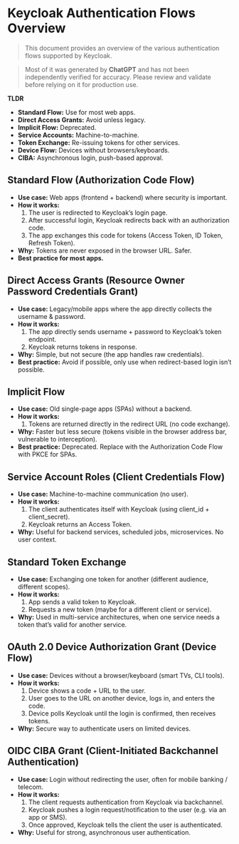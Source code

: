 # Keycloak Authentication Flows Overview
>This document provides an overview of the various authentication flows supported by Keycloak. 

>Most of it was generated by **ChatGPT** and has not been independently verified for accuracy. Please review and validate before relying on it for production use.

**TLDR**
- **Standard Flow:** Use for most web apps.
- **Direct Access Grants:** Avoid unless legacy.
- **Implicit Flow:** Deprecated.
- **Service Accounts:** Machine-to-machine.
- **Token Exchange:** Re-issuing tokens for other services.
- **Device Flow:** Devices without browsers/keyboards.
- **CIBA:** Asynchronous login, push-based approval.

## Standard Flow (Authorization Code Flow)

- **Use case:** Web apps (frontend + backend) where security is important.
- **How it works:**
    1. The user is redirected to Keycloak’s login page.
    2. After successful login, Keycloak redirects back with an authorization code.
    3. The app exchanges this code for tokens (Access Token, ID Token, Refresh Token).
- **Why:** Tokens are never exposed in the browser URL. Safer.
- **Best practice for most apps.**

## Direct Access Grants (Resource Owner Password Credentials Grant)

- **Use case:** Legacy/mobile apps where the app directly collects the username & password.
- **How it works:**
    1. The app directly sends username + password to Keycloak’s token endpoint.
    2. Keycloak returns tokens in response.
- **Why:** Simple, but not secure (the app handles raw credentials).
- **Best practice:** Avoid if possible, only use when redirect-based login isn’t possible.

## Implicit Flow

- **Use case:** Old single-page apps (SPAs) without a backend.
- **How it works:**
    1. Tokens are returned directly in the redirect URL (no code exchange).
- **Why:** Faster but less secure (tokens visible in the browser address bar, vulnerable to interception).
- **Best practice:** Deprecated. Replace with the Authorization Code Flow with PKCE for SPAs.

## Service Account Roles (Client Credentials Flow)

- **Use case:** Machine-to-machine communication (no user).
- **How it works:**
    1. The client authenticates itself with Keycloak (using client_id + client_secret).
    2. Keycloak returns an Access Token.
- **Why:** Useful for backend services, scheduled jobs, microservices. No user context.

## Standard Token Exchange

- **Use case:** Exchanging one token for another (different audience, different scopes).
- **How it works:**
    1. App sends a valid token to Keycloak.
    2. Requests a new token (maybe for a different client or service).
- **Why:** Used in multi-service architectures, when one service needs a token that’s valid for another service.

## OAuth 2.0 Device Authorization Grant (Device Flow)

- **Use case:** Devices without a browser/keyboard (smart TVs, CLI tools).
- **How it works:**
    1. Device shows a code + URL to the user.
    2. User goes to the URL on another device, logs in, and enters the code.
    3. Device polls Keycloak until the login is confirmed, then receives tokens.
- **Why:** Secure way to authenticate users on limited devices.

## OIDC CIBA Grant (Client-Initiated Backchannel Authentication)

- **Use case:** Login without redirecting the user, often for mobile banking / telecom.
- **How it works:**
    1. The client requests authentication from Keycloak via backchannel.
    2. Keycloak pushes a login request/notification to the user (e.g. via an app or SMS).
    3. Once approved, Keycloak tells the client the user is authenticated.
- **Why:** Useful for strong, asynchronous user authentication.
